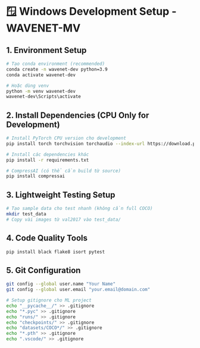 # 🪟 Windows Development Setup - WAVENET-MV

## 1. Environment Setup
```bash
# Tạo conda environment (recommended)
conda create -n wavenet-dev python=3.9
conda activate wavenet-dev

# Hoặc dùng venv
python -m venv wavenet-dev
wavenet-dev\Scripts\activate
```

## 2. Install Dependencies (CPU Only for Development)
```bash
# Install PyTorch CPU version cho development
pip install torch torchvision torchaudio --index-url https://download.pytorch.org/whl/cpu

# Install các dependencies khác
pip install -r requirements.txt

# CompressAI (có thể cần build từ source)
pip install compressai
```

## 3. Lightweight Testing Setup
```bash
# Tạo sample data cho test nhanh (không cần full COCO)
mkdir test_data
# Copy vài images từ val2017 vào test_data/
```

## 4. Code Quality Tools
```bash
pip install black flake8 isort pytest
```

## 5. Git Configuration
```bash
git config --global user.name "Your Name"
git config --global user.email "your.email@domain.com"

# Setup gitignore cho ML project
echo "__pycache__/" >> .gitignore
echo "*.pyc" >> .gitignore
echo "runs/" >> .gitignore
echo "checkpoints/" >> .gitignore
echo "datasets/COCO*/" >> .gitignore
echo "*.pth" >> .gitignore
echo ".vscode/" >> .gitignore
``` 